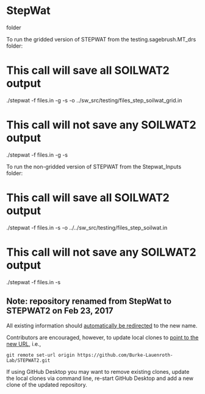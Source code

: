 # StepWat
folder

To run the gridded version of STEPWAT from the testing.sagebrush.MT_drs folder:
# This call will save all SOILWAT2 output
 ./stepwat    -f  files.in  -g -s  -o ../sw_src/testing/files_step_soilwat_grid.in

# This call will not save any SOILWAT2 output
./stepwat -f files.in -g -s
 
To run the non-gridded version of STEPWAT from the Stepwat_Inputs folder:
# This call will save all SOILWAT2 output
 ./stepwat    -f  files.in -s -o ../../sw_src/testing/files_step_soilwat.in

# This call will not save any SOILWAT2 output
./stepwat -f files.in -s


## Note: repository renamed from StepWat to STEPWAT2 on Feb 23, 2017

All existing information should [automatically be redirected](https://help.github.com/articles/renaming-a-repository/) to the new name.

Contributors are encouraged, however, to update local clones to [point to the new URL](https://help.github.com/articles/changing-a-remote-s-url/), i.e., 
```
git remote set-url origin https://github.com/Burke-Lauenroth-Lab/STEPWAT2.git
```

If using GitHub Desktop you may want to remove existing clones, update the local clones via command line, re-start GitHub Desktop and add
a new clone of the updated repository.
